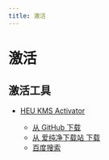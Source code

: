 ```yaml
---
title: 激活
---
```


# 激活

## 激活工具

- [HEU KMS Activator](https://github.com/zbezj/HEU_KMS_Activator)

  - [从 GitHub 下载](https://github.com/zbezj/HEU_KMS_Activator/releases)
  - [从 爱纯净下载站 下载](http://www.aichunjing.com/jhgj1/2019-05-04/739.html)
  - [百度搜索](https://www.baidu.com/s?wd=HEU%20KMS%20Activator)
